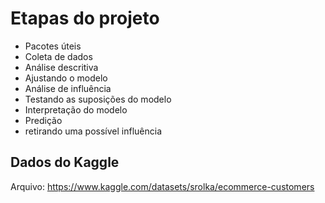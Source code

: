 # Etapas do projeto

- Pacotes úteis
- Coleta de dados
- Análise descritiva
- Ajustando o modelo
- Análise de influência
- Testando as suposições do modelo
- Interpretação do modelo
- Predição
- retirando uma possível influência

## Dados do Kaggle

Arquivo: https://www.kaggle.com/datasets/srolka/ecommerce-customers

